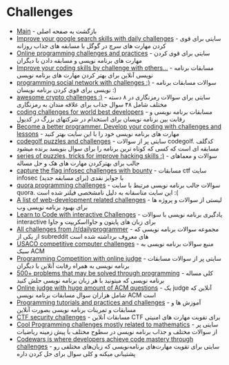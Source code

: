 # Challenges 


- [Main](./README.md) - بازگشت به صفحه اصلی 
- [Improve your google search skills with daily challenges](http://www.agoogleaday.com) - سایتی برای قوی کردن مهارت های سرچ در گوگل با مسابقه های جذاب روزانه
- [Online programming challenges and practices](https://www.hackerrank.com) - سایتی برای قوی کردن مهارت های برنامه نویسی و مسابقه دادن با دیگران
- [Improve your coding skills by challenge with others...](http://codefights.com) - مسابقات برنامه نویسی آنلاین برای بهتر کردن مهارت های برنامه نویسی
- [programming social network with challenges :)](http://codelinkster.com) - سوالات مسابقات برنامه نویسی برای قوی کردن برنامه نویسان :)
- [awesome crypto challenges :)](http://cryptopals.com) - سایتی برای سوالات رمزنگاری در ۸ دسته مختلف شامل ۴۸ سوال جذاب برای علاقه مندان به رمزنگاری
- [coding challenges for world best developers](http://codeeval.com) - مسابقات برنامه نویسی و رقابت بین برنامه نویسان برای استخدام در شرکتهای بزرگ در کدیول
- [Become a better programmer. Develop your coding with challenges and lessons](http://codility.com/programmers) - مهارت های برنامه نویسی خود را با این سایت بهتر کنید
- [codegolf puzzles and challenges](http://jagc.org) - سایتی پر از سوالات codegolf. کدگلف مسابقه ای است که کسی که کوتاه ترین برنامه را برای سوال بنویسد برنده میشود
- [series of puzzles, tricks for improve hacking skills :)](http://hacker.org/challenge) - سوالات و معماهای جالب برای بهترکردن مهارت های هک و حل مساله
- [capture the flag infosec challenges with bounty](http://ctf.infosecinstitute.com) - مسابقات ctf سایت infosec با جوایز نقدی (برای مسابقه جدید)
- [quora programming challenges](http://quora.com/challenges) - سوالات جالب برنامه نویسی مرتبط با سایت quora. این سایت متاسفانه به دلیل نامشخصی فیلتر شده است :(
- [A list of web-development related challenges](http://github.com/jlem/WebDevChallenge) - لیستی از سوالات و پروژه ها برای بهبود برنامه نویسی وب
- [Learn to Code with interactive Challenges](http://edabit.com) - یادگیری برنامه نویسی با سوالات interactive برای زبان های پایتون و جاوااسکریپت و جاوا
- [All challenges from /r/dailyprogrammer](http://github.com/TinkerFu/r-dailyprogrammer) - مجموعه سوالات برنامه نویسی که از یکی از subreddit های معروف برداشته شده است
- [USACO competitive computer challenges](http://train.usaco.org/usacogate) - منبع سوالات برنامه نویسی به سبک ACM
- [Programming Competition with online judge](http://codechef.com/problems/easy) - سایتی پر از سوالات مسابقات برنامه نویسی به همراه رقابت آنلاین با دیگران
- [500+ problems that may be solved through programming](http://rosettacode.org/wiki/Category:Programming_Tasks) - کلی مساله برنامه نویسی که میتونید با هر زبان برنامه نویسی حلش کنید
- [Online judge with huge amount of ACM questions](http://acm.timus.ru) - یک judge آنلاین که شامل هزاران سوال مسابقات برنامه نویسی ACM است
- [Programming tutorials and practices and challenges](http://hackerearth.com) - آموزش ها و مسابقات و تمرینات برنامه نویسی بصورت آنلاین
- [CTF security challenges](https://ctfs.me) - مسابقات آنلاین CTF برای تقویت مهارت های امنیتی
- [Cool Programming challenges mostly related to mathematics](http://projecteuler.net) - سایتی پر از سوالات مختلف و جذاب برنامه نویسی در سطوح مختلف با پیش زمینه ریاضیات
- [Codewars is where developers achieve code mastery through challenges](http://codewars.com) - سایتی برای تقویت مهارت‌های برنامه‌نویسی که زبان‌های مختلفی رو پشتیبانی میکنه و کلی سوال برای حل کردن داره
